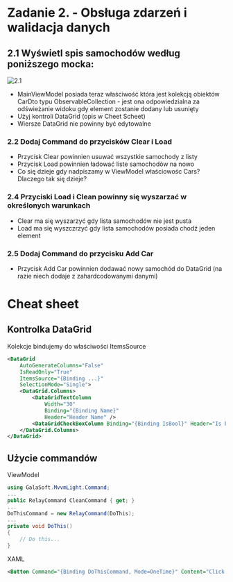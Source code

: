 # Zadanie 2. - Obsługa zdarzeń i walidacja danych

## 2.1 Wyświetl spis samochodów według poniższego mocka:

![2.1](https://i.ibb.co/WVKBhLN/E02-01.png)

- MainViewModel posiada teraz właściwość która jest kolekcją obiektów CarDto typu ObservableCollection - jest ona odpowiedzialna za odświeżanie widoku gdy element zostanie dodany lub usunięty
- Użyj kontroli DataGrid (opis w Cheet Scheet)
- Wiersze DataGrid nie powinny być edytowalne

### 2.2 Dodaj Command do przycisków Clear i Load

- Przycisk Clear powinnien usuwać wszystkie samochody z listy
- Przycisk Load powinnien ładować liste samochodów na nowo
- Co się dzieje gdy nadpiszamy w ViewModel właściowośc Cars? Dlaczego tak się dzieje?

### 2.4 Przyciski Load i Clean powinny się wyszarzać w określonych warunkach

- Clear ma się wyszarzyć gdy lista samochodów nie jest pusta
- Load ma się wyszczrzyć gdy lista samochodów posiada chodź jeden element

### 2.5 Dodaj Command do przycisku Add Car

- Przycisk Add Car powinnien dodawać nowy samochód do DataGrid (na razie niech dodaje z zahardcodowanymi danymi)

# Cheat sheet

## Kontrolka DataGrid

Kolekcje bindujemy do właściwości ItemsSource

```xml
<DataGrid
    AutoGenerateColumns="False"
    IsReadOnly="True"
    ItemsSource="{Binding ...}"
    SelectionMode="Single">
    <DataGrid.Columns>
        <DataGridTextColumn
            Width="30"
            Binding="{Binding Name}"
            Header="Header Name" />
        <DataGridCheckBoxColumn Binding="{Binding IsBool}" Header="Is bool" />
    </DataGrid.Columns>
</DataGrid>
```

## Użycie commandów

ViewModel

```csharp
using GalaSoft.MvvmLight.Command;
...
public RelayCommand CleanCommand { get; }
...
DoThisCommand = new RelayCommand(DoThis);
...
private void DoThis()
{
    // Do this...
}
```

XAML

```xml
<Button Command="{Binding DoThisCommand, Mode=OneTime}" Content="Click me" />
```
